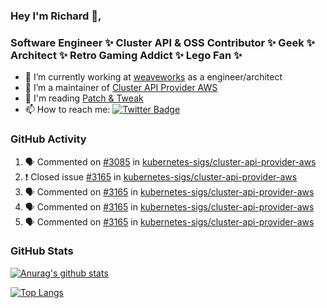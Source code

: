 ### Hey I'm Richard 👋, 

<h3 align="left">Software Engineer ✨ Cluster API & OSS Contributor ✨ Geek ✨ Architect ✨ Retro Gaming Addict ✨ Lego Fan ✨</h3>

- 🔭 I’m currently working at [weaveworks](https://github.com/weaveworks) as a engineer/architect
- 👯 I’m a maintainer of [Cluster API Provider AWS](https://github.com/kubernetes-sigs/cluster-api-provider-aws)
- 💬 I'm reading [Patch & Tweak](https://bjooks.com/products/patch-tweak-exploring-modular-synthesis)
- 📫 How to reach me: [![Twitter Badge](https://img.shields.io/badge/-@fruit_case-00acee?style=flat&logo=Twitter&logoColor=white)](https://twitter.com/intent/follow?screen_name=fruit_case "Follow on Twitter")

### GitHub Activity 

<!--START_SECTION:activity-->
1. 🗣 Commented on [#3085](https://github.com/kubernetes-sigs/cluster-api-provider-aws/issues/3085) in [kubernetes-sigs/cluster-api-provider-aws](https://github.com/kubernetes-sigs/cluster-api-provider-aws)
2. ❗️ Closed issue [#3165](https://github.com/kubernetes-sigs/cluster-api-provider-aws/issues/3165) in [kubernetes-sigs/cluster-api-provider-aws](https://github.com/kubernetes-sigs/cluster-api-provider-aws)
3. 🗣 Commented on [#3165](https://github.com/kubernetes-sigs/cluster-api-provider-aws/issues/3165) in [kubernetes-sigs/cluster-api-provider-aws](https://github.com/kubernetes-sigs/cluster-api-provider-aws)
4. 🗣 Commented on [#3165](https://github.com/kubernetes-sigs/cluster-api-provider-aws/issues/3165) in [kubernetes-sigs/cluster-api-provider-aws](https://github.com/kubernetes-sigs/cluster-api-provider-aws)
5. 🗣 Commented on [#3165](https://github.com/kubernetes-sigs/cluster-api-provider-aws/issues/3165) in [kubernetes-sigs/cluster-api-provider-aws](https://github.com/kubernetes-sigs/cluster-api-provider-aws)
<!--END_SECTION:activity-->

### GitHub Stats

[![Anurag's github stats](https://github-readme-stats.vercel.app/api?username=richardcase&count_private=true&show_icons=true)](https://github.com/anuraghazra/github-readme-stats)

[![Top Langs](https://github-readme-stats.vercel.app/api/top-langs/?username=richardcase&hide=html&layout=compact)](https://github.com/anuraghazra/github-readme-stats)
